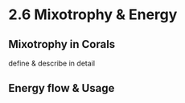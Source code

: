 # 2.6 Mixotrophy & Energy

## Mixotrophy in Corals

define & describe in detail&#x20;

## Energy flow & Usage
